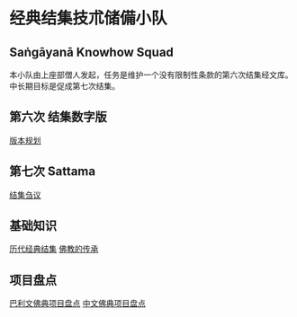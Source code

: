 # 经典结集技朮储備小队
## Saṅgāyanā Knowhow Squad

本小队由上座部僧人发起，任务是维护一个没有限制性条款的第六次结集经文库。中长期目标是促成第七次结集。

## 第六次 结集数字版
[版本规划](semver.md)

## 第七次 Sattama
[结集刍议](sattama.md)

## 基础知识
[历代经典结集](chattha.md) [佛教的传承](lineage.md) 

## 项目盘点
[巴利文佛典项目盘点](pali.md) [中文佛典项目盘点](chinese.md) 

